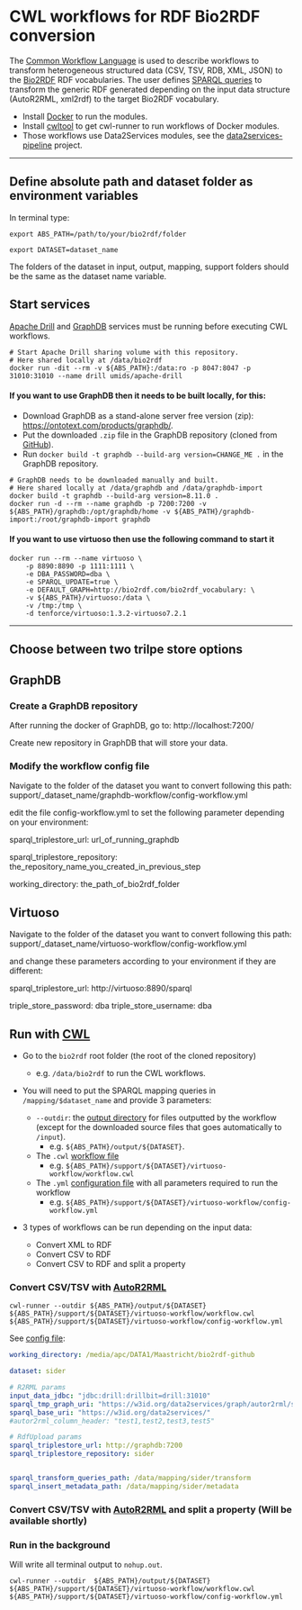 # CWL workflows for RDF Bio2RDF conversion

The [Common Workflow Language](https://www.commonwl.org/) is used to describe workflows to transform heterogeneous structured data (CSV, TSV, RDB, XML, JSON) to the [Bio2RDF](http://bio2rdf.org/) RDF vocabularies. The user defines [SPARQL queries](https://github.com/MaastrichtU-IDS/bio2rdf/blob/master/mapping/pharmgkb/drugs.rq) to transform the generic RDF generated depending on the input data structure (AutoR2RML, xml2rdf) to the target Bio2RDF vocabulary.

* Install [Docker](https://docs.docker.com/install/) to run the modules.
* Install [cwltool](https://github.com/common-workflow-language/cwltool#install) to get cwl-runner to run workflows of Docker modules.
* Those workflows use Data2Services modules, see the [data2services-pipeline](https://github.com/MaastrichtU-IDS/data2services-pipeline) project.

---

## Define absolute path and dataset folder as environment variables

In terminal type:

```shell
export ABS_PATH=/path/to/your/bio2rdf/folder

export DATASET=dataset_name
```
The folders of the dataset in input, output, mapping, support folders should be the same as the dataset name variable.


## Start services

[Apache Drill](https://github.com/amalic/apache-drill) and [GraphDB](https://github.com/MaastrichtU-IDS/graphdb/) services must be running before executing CWL workflows.


```shell
# Start Apache Drill sharing volume with this repository.
# Here shared locally at /data/bio2rdf
docker run -dit --rm -v ${ABS_PATH}:/data:ro -p 8047:8047 -p 31010:31010 --name drill umids/apache-drill
```

#### If you want to use GraphDB then it needs to be built locally, for this:

* Download GraphDB as a stand-alone server free version (zip): https://ontotext.com/products/graphdb/.
* Put the downloaded `.zip` file in the GraphDB repository (cloned from [GitHub](https://github.com/MaastrichtU-IDS/graphdb/)).
* Run `docker build -t graphdb --build-arg version=CHANGE_ME .` in the GraphDB repository.

```shell
# GraphDB needs to be downloaded manually and built. 
# Here shared locally at /data/graphdb and /data/graphdb-import
docker build -t graphdb --build-arg version=8.11.0 .
docker run -d --rm --name graphdb -p 7200:7200 -v ${ABS_PATH}/graphdb:/opt/graphdb/home -v ${ABS_PATH}/graphdb-import:/root/graphdb-import graphdb
```

#### If you want to use virtuoso then use the following command to start it


```shell
docker run --rm --name virtuoso \
    -p 8890:8890 -p 1111:1111 \
    -e DBA_PASSWORD=dba \
    -e SPARQL_UPDATE=true \
    -e DEFAULT_GRAPH=http://bio2rdf.com/bio2rdf_vocabulary: \
    -v ${ABS_PATH}/virtuoso:/data \
    -v /tmp:/tmp \
    -d tenforce/virtuoso:1.3.2-virtuoso7.2.1
```

---

## Choose between two trilpe store options

## GraphDB

### Create a GraphDB repository

After running the docker of GraphDB, go to: http://localhost:7200/

Create new repository in GraphDB that will store your data.


### Modify the workflow config file

Navigate to the folder of the dataset you want to convert following this path: support/_dataset_name/graphdb-workflow/config-workflow.yml

edit the file config-workflow.yml to set the following parameter depending on your environment:

sparql_triplestore_url: url_of_running_graphdb

sparql_triplestore_repository: the_repository_name_you_created_in_previous_step

working_directory: the_path_of_bio2rdf_folder


## Virtuoso

Navigate to the folder of the dataset you want to convert following this path: support/_dataset_name/virtuoso-workflow/config-workflow.yml

and change these parameters according to your environment if they are different:

sparql_triplestore_url: http://virtuoso:8890/sparql

triple_store_password: dba
triple_store_username: dba


## Run with [CWL](https://www.commonwl.org/)

* Go to the `bio2rdf` root folder (the root of the cloned repository)
  * e.g. `/data/bio2rdf` to run the CWL workflows.

* You will need to put the SPARQL mapping queries in `/mapping/$dataset_name` and provide 3 parameters:
  * `--outdir`: the [output directory](https://github.com/MaastrichtU-IDS/bio2rdf/tree/master/output/pharmgkb) for files outputted by the workflow (except for the downloaded source files that goes automatically to `/input`). 
    * e.g. `${ABS_PATH}/output/${DATASET}`.
  * The `.cwl` [workflow file](https://github.com/MaastrichtU-IDS/bio2rdf/blob/master/support/pharmgkb/virtuoso-workflow/workflow.cwl)
    * e.g. `${ABS_PATH}/support/${DATASET}/virtuoso-workflow/workflow.cwl`
  * The `.yml` [configuration file](https://github.com/MaastrichtU-IDS/bio2rdf/blob/master/support/pharmgkb/virtuoso-workflow/config-workflow.yml) with all parameters required to run the workflow
    * e.g. `${ABS_PATH}/support/${DATASET}/virtuoso-workflow/config-workflow.yml`

* 3 types of workflows can be run depending on the input data:
  * Convert XML to RDF
  * Convert CSV to RDF
  * Convert CSV to RDF and split a property

### Convert CSV/TSV with [AutoR2RML](https://github.com/amalic/autor2rml)


```shell
cwl-runner --outdir ${ABS_PATH}/output/${DATASET} ${ABS_PATH}/support/${DATASET}/virtuoso-workflow/workflow.cwl ${ABS_PATH}/support/${DATASET}/virtuoso-workflow/config-workflow.yml
```

See [config file](https://github.com/MaastrichtU-IDS/bio2rdf/blob/master/support/sider/virtuoso-workflow/config-workflow.yml):

```yaml
working_directory: /media/apc/DATA1/Maastricht/bio2rdf-github

dataset: sider

# R2RML params
input_data_jdbc: "jdbc:drill:drillbit=drill:31010"
sparql_tmp_graph_uri: "https://w3id.org/data2services/graph/autor2rml/sider"
sparql_base_uri: "https://w3id.org/data2services/"
#autor2rml_column_header: "test1,test2,test3,test5"

# RdfUpload params
sparql_triplestore_url: http://graphdb:7200
sparql_triplestore_repository: sider


sparql_transform_queries_path: /data/mapping/sider/transform
sparql_insert_metadata_path: /data/mapping/sider/metadata
```

### Convert CSV/TSV with [AutoR2RML](https://github.com/amalic/autor2rml) and split a property (Will be available shortly)


### Run in the background

Will write all terminal output to `nohup.out`.

```shell
cwl-runner --outdir  ${ABS_PATH}/output/${DATASET}  ${ABS_PATH}/support/${DATASET}/virtuoso-workflow/workflow.cwl  ${ABS_PATH}/support/${DATASET}/virtuoso-workflow/config-workflow.yml
```
